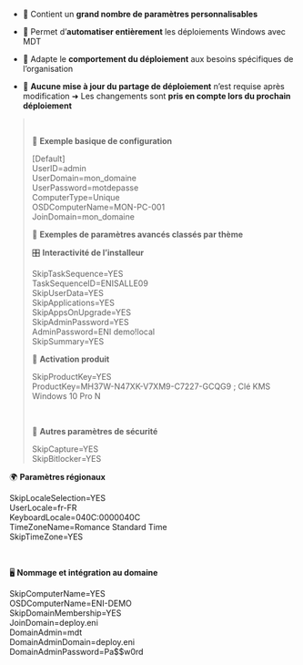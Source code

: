 - 🧩 Contient un **grand nombre de paramètres personnalisables**

- 🤖 Permet d’**automatiser entièrement** les déploiements Windows avec MDT

- 🎯 Adapte le **comportement du déploiement** aux besoins spécifiques de l’organisation

- 🔁 **Aucune mise à jour du partage de déploiement** n’est requise après modification ➜ Les changements sont **pris en compte lors du prochain déploiement**

>  
>
> 📄 **Exemple basique de configuration**
>
> \[Default\]  
> UserID=admin  
> UserDomain=mon_domaine  
> UserPassword=motdepasse  
> ComputerType=Unique  
> OSDComputerName=MON-PC-001  
> JoinDomain=mon_domaine
>
> 🧠 **Exemples de paramètres avancés classés par thème**
>
> 🎛️ **Interactivité de l’installeur**
>
> SkipTaskSequence=YES  
> TaskSequenceID=ENISALLE09  
> SkipUserData=YES  
> SkipApplications=YES  
> SkipAppsOnUpgrade=YES  
> SkipAdminPassword=YES  
> AdminPassword=ENI demo!local  
> SkipSummary=YES
>
> 🔑 **Activation produit**
>
> SkipProductKey=YES  
> ProductKey=MH37W-N47XK-V7XM9-C7227-GCQG9 ; Clé KMS Windows 10 Pro N
>
>  
>
> 🔐 **Autres paramètres de sécurité**
>
> SkipCapture=YES  
> SkipBitlocker=YES

🌍 **Paramètres régionaux**

SkipLocaleSelection=YES  
UserLocale=fr-FR  
KeyboardLocale=040C:0000040C  
TimeZoneName=Romance Standard Time  
SkipTimeZone=YES

 

🖥️ **Nommage et intégration au domaine**

SkipComputerName=YES  
OSDComputerName=ENI-DEMO  
SkipDomainMembership=YES  
JoinDomain=deploy.eni  
DomainAdmin=mdt  
DomainAdminDomain=deploy.eni  
DomainAdminPassword=Pa\$\$w0rd

